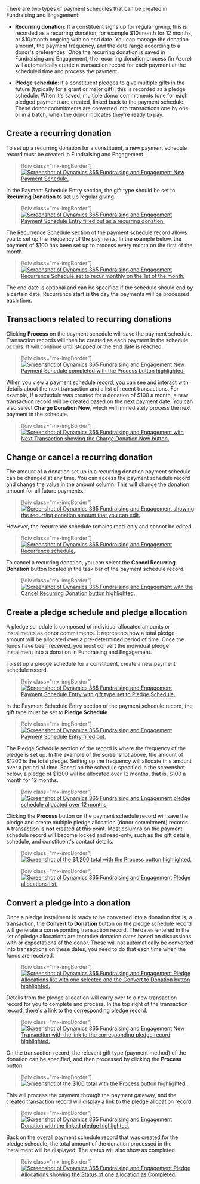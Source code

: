There are two types of payment schedules that can be created in Fundraising and Engagement:

- **Recurring donation**: If a constituent signs up for regular giving, this is recorded as a recurring donation, for example $10/month for 12 months, or $10/month ongoing with no end date. You can manage the donation amount, the payment frequency, and the date range according to a donor's preferences. Once the recurring donation is saved in Fundraising and Engagement, the recurring donation process (in Azure) will automatically create a transaction record for each payment at the scheduled time and process the payment.

- **Pledge schedule**: If a constituent pledges to give multiple gifts in the future (typically for a grant or major gift), this is recorded as a pledge schedule. When it's saved, multiple donor commitments (one for each pledged payment) are created, linked back to the payment schedule. These donor commitments are converted into transactions one by one or in a batch, when the donor indicates they're ready to pay.

## Create a recurring donation

To set up a recurring donation for a constituent, a new payment schedule record must be created in Fundraising and Engagement.

> [!div class="mx-imgBorder"]
> [![Screenshot of Dynamics 365 Fundraising and Engagement New Payment Schedule.](../media/4-1-new-payment-schedule.png)](../media/4-1-new-payment-schedule.png#lightbox)

In the Payment Schedule Entry section, the gift type should be set to **Recurring Donation** to set up regular giving.

> [!div class="mx-imgBorder"]
> [![Screenshot of Dynamics 365 Fundraising and Engagement Payment Schedule Entry filled out as a recurring donation.](../media/4-2-recurring-donation.png)](../media/4-2-recurring-donation.png#lightbox)

The Recurrence Schedule section of the payment schedule record allows you to set up the frequency of the payments. In the example below, the payment of $100 has been set up to process every month on the first of the month.

> [!div class="mx-imgBorder"]
> [![Screenshot of Dynamics 365 Fundraising and Engagement Recurrence Schedule set to recur monthly on the 1st of the month.](../media/4-3-recurrence-schedule.png)](../media/4-3-recurrence-schedule.png#lightbox)

The end date is optional and can be specified if the schedule should end by a certain date. Recurrence start is the day the payments will be processed each time.

## Transactions related to recurring donations

Clicking **Process** on the payment schedule will save the payment schedule. Transaction records will then be created as each payment in the schedule occurs. It will continue until stopped or the end date is reached.

> [!div class="mx-imgBorder"]
> [![Screenshot of Dynamics 365 Fundraising and Engagement New Payment Schedule completed with the Process button highlighted.](../media/4-4-process.png)](../media/4-4-process.png#lightbox)

When you view a payment schedule record, you can see and interact with details about the next transaction and a list of recent transactions. For example, if a schedule was created for a donation of $100 a month, a new transaction record will be created based on the next payment date. You can also select **Charge Donation Now**, which will immediately process the next payment in the schedule.

> [!div class="mx-imgBorder"]
> [![Screenshot of Dynamics 365 Fundraising and Engagement with Next Transaction showing the Charge Donation Now button.](../media/4-5-charge-now.png)](../media/4-5-charge-now.png#lightbox)

## Change or cancel a recurring donation

The amount of a donation set up in a recurring donation payment schedule can be changed at any time. You can access the payment schedule record and change the value in the amount column. This will change the donation amount for all future payments.

> [!div class="mx-imgBorder"]
> [![Screenshot of Dynamics 365 Fundraising and Engagement showing the recurring donation amount that you can edit.](../media/4-6-amount.png)](../media/4-6-amount.png#lightbox)

However, the recurrence schedule remains read-only and cannot be edited.

> [!div class="mx-imgBorder"]
> [![Screenshot of Dynamics 365 Fundraising and Engagement Recurrence schedule.](../media/4-7-schedule.png)](../media/4-7-schedule.png#lightbox)

To cancel a recurring donation, you can select the **Cancel Recurring Donation** button located in the task bar of the payment schedule record.

> [!div class="mx-imgBorder"]
> [![Screenshot of Dynamics 365 Fundraising and Engagement with the Cancel Recurring Donation button highlighted.](../media/4-8-cancel.png)](../media/4-8-cancel.png#lightbox)

## Create a pledge schedule and pledge allocation

A pledge schedule is composed of individual allocated amounts or installments as donor commitments. It represents how a total pledge amount will be allocated over a pre-determined period of time. Once the funds have been received, you must convert the individual pledge installment into a donation in Fundraising and Engagement.

To set up a pledge schedule for a constituent, create a new payment schedule record.

> [!div class="mx-imgBorder"]
> [![Screenshot of Dynamics 365 Fundraising and Engagement Payment Schedule Entry with gift type set to Pledge Schedule.](../media/4-9-pledge-schedule.png)](../media/4-9-pledge-schedule.png#lightbox)

In the Payment Schedule Entry section of the payment schedule record, the gift type must be set to **Pledge Schedule**.

> [!div class="mx-imgBorder"]
> [![Screenshot of Dynamics 365 Fundraising and Engagement Payment Schedule Entry filled out.](../media/4-10-schedule.png)](../media/4-10-schedule.png#lightbox)

The Pledge Schedule section of the record is where the frequency of the pledge is set up. In the example of the screenshot above, the amount of $1200 is the total pledge. Setting up the frequency will allocate this amount over a period of time. Based on the schedule specified in the screenshot below, a pledge of $1200 will be allocated over 12 months, that is, $100 a month for 12 months.

> [!div class="mx-imgBorder"]
> [![Screenshot of Dynamics 365 Fundraising and Engagement pledge schedule allocated over 12 months.](../media/4-11-allocate.png)](../media/4-11-allocate.png#lightbox)

Clicking the **Process** button on the payment schedule record will save the pledge and create multiple pledge allocation (donor commitment) records. A transaction is **not** created at this point. Most columns on the payment schedule record will become locked and read-only, such as the gift details, schedule, and constituent's contact details.

> [!div class="mx-imgBorder"]
> [![Screenshot of the $1,200 total with the Process button highlighted.](../media/4-12-process.png)](../media/4-12-process.png#lightbox)

> [!div class="mx-imgBorder"]
> [![Screenshot of Dynamics 365 Fundraising and Engagement Pledge allocations list.](../media/4-13-allocations.png)](../media/4-13-allocations.png#lightbox)

## Convert a pledge into a donation

Once a pledge installment is ready to be converted into a donation that is, a transaction, the **Convert to Donation** button on the pledge schedule record will generate a corresponding transaction record. The dates entered in the list of pledge allocations are tentative donation dates based on discussions with or expectations of the donor. These will not automatically be converted into transactions on these dates, you need to do that each time when the funds are received.

> [!div class="mx-imgBorder"]
> [![Screenshot of Dynamics 365 Fundraising and Engagement Pledge Allocations list with one selected and the Convert to Donation button highlighted.](../media/4-14-convert.png)](../media/4-14-convert.png#lightbox)

Details from the pledge allocation will carry over to a new transaction record for you to complete and process. In the top right of the transaction record, there's a link to the corresponding pledge record.

> [!div class="mx-imgBorder"]
> [![Screenshot of Dynamics 365 Fundraising and Engagement New Transaction with the link to the corresponding pledge record highlighted.](../media/4-15-pledge.png)](../media/4-15-pledge.png#lightbox)

On the transaction record, the relevant gift type (payment method) of the donation can be specified, and then processed by clicking the **Process** button.

> [!div class="mx-imgBorder"]
> [![Screenshot of the $100 total with the Process button highlighted.](../media/4-16-process.png)](../media/4-16-process.png#lightbox)

This will process the payment through the payment gateway, and the created transaction record will display a link to the pledge allocation record.

> [!div class="mx-imgBorder"]
> [![Screenshot of Dynamics 365 Fundraising and Engagement Donation with the linked pledge highlighted.](../media/4-17-link.png)](../media/4-17-link.png#lightbox)

Back on the overall payment schedule record that was created for the pledge schedule, the total amount of the donation processed in the installment will be displayed. The status will also show as completed.

> [!div class="mx-imgBorder"]
> [![Screenshot of Dynamics 365 Fundraising and Engagement Pledge Allocations showing the Status of one allocation as Completed.](../media/4-18-completed.png)](../media/4-18-completed.png#lightbox)

